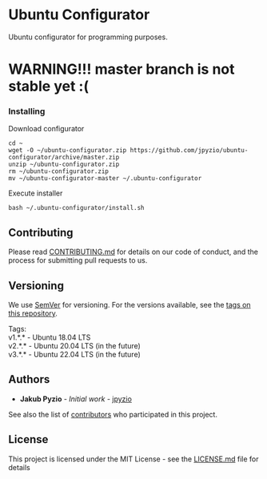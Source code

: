 # Ubuntu Configurator
Ubuntu configurator for programming purposes.

# WARNING!!! master branch is not stable yet :(

### Installing
Download configurator
```
cd ~
wget -O ~/ubuntu-configurator.zip https://github.com/jpyzio/ubuntu-configurator/archive/master.zip
unzip ~/ubuntu-configurator.zip
rm ~/ubuntu-configurator.zip
mv ~/ubuntu-configurator-master ~/.ubuntu-configurator
```

Execute installer
```
bash ~/.ubuntu-configurator/install.sh
```

## Contributing
Please read [CONTRIBUTING.md](https://github.com/jpyzio/ubuntu-configurator/blob/master/CONTRIBUTING.md) for details on our code of conduct, and the process for submitting pull requests to us.

## Versioning
We use [SemVer](http://semver.org/) for versioning. For the versions available, see the [tags on this repository](https://github.com/jpyzio/ubuntu-configurator/tags). 

Tags: \
v1.\*.\* - Ubuntu 18.04 LTS \
v2.\*.\* - Ubuntu 20.04 LTS (in the future)\
v3.\*.\* - Ubuntu 22.04 LTS (in the future)

## Authors
* **Jakub Pyzio** - *Initial work* - [jpyzio](https://github.com/jpyzio)

See also the list of [contributors](https://github.com/jpyzio/ubuntu-configurator/contributors) who participated in this project.

## License
This project is licensed under the MIT License - see the [LICENSE.md](https://github.com/jpyzio/ubuntu-configurator/blob/master/LICENSE.md) file for details
